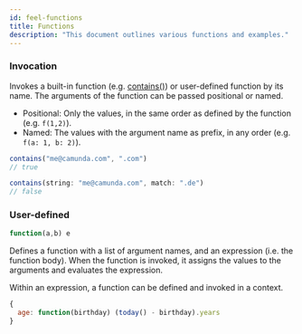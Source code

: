 ```yaml
---
id: feel-functions
title: Functions
description: "This document outlines various functions and examples."
---
```


### Invocation

Invokes a built-in function (e.g. [contains()](/docs/reference/feel/builtin-functions/feel-built-in-functions-string#contains)) or user-defined
function by its name. The arguments of the function can be passed positional or named.

* Positional: Only the values, in the same order as defined by the function (e.g. `f(1,2)`).
* Named: The values with the argument name as prefix, in any order (e.g. `f(a: 1, b: 2)`).

```js
contains("me@camunda.com", ".com")
// true

contains(string: "me@camunda.com", match: ".de")
// false
```

### User-defined

```js
function(a,b) e
```

Defines a function with a list of argument names, and an expression (i.e. the function body). When
the function is invoked, it assigns the values to the arguments and evaluates the expression.

Within an expression, a function can be defined and invoked in a context.

```js
{
  age: function(birthday) (today() - birthday).years
}
```
